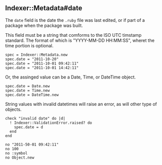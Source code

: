 ## Indexer::Metadata#date

The `date` field is the date the `.ruby` file was last edited, or if
part of a package when the package was built.

This field must be a string that comforms to the ISO UTC timstamp standard.
The format of which is "YYYY-MM-DD HH:MM:SS", wheret the time portion is
optional.

    spec = Indexer::Metadata.new
    spec.date = "2011-10-20"
    spec.date = "2011-10-01 09:42:11"
    spec.date = "2011-10-01 14:42:11"

Or, the assinged value can be a Date, Time, or DateTime object.

    spec.date = Date.new
    spec.date = Time.new
    spec.date = DateTime.new

String values with invalid datetimes will raise an error, as will other
type of objects.

    check "invalid date" do |d|
      ! Indexer::ValidationError.raised? do
        spec.date = d
      end
    end

    no "2011-50-01 09:42:11"
    no 100
    no :symbol
    no Object.new

